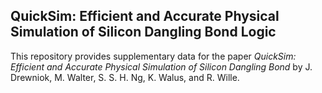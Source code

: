 ## QuickSim: Efficient and Accurate Physical Simulation of Silicon Dangling Bond Logic
This repository provides supplementary data for the paper _QuickSim: Efficient and Accurate Physical Simulation of Silicon Dangling Bond_ by J. Drewniok, M. Walter, S. S. H. Ng, K. Walus, and R. Wille.

